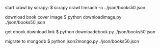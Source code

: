 start crawl by scrapy:
$ scrapy crawl timsach -o ../json/books50.json

download book cover image
$ python downloadimage.py ./json/books50.json

get ebook download link
$ python downloadebook.py ./json/books50.json

migrate to mongodb
$ python json2mongo.py ./json/books50.json